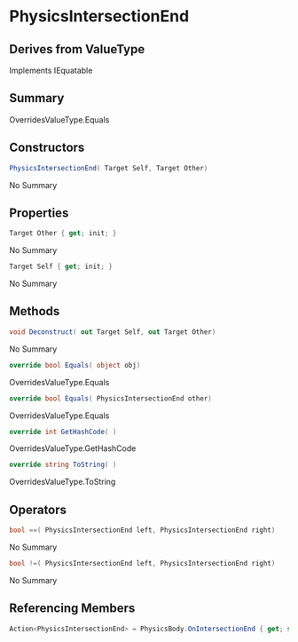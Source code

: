 # PhysicsIntersectionEnd

## Derives from ValueType
Implements IEquatable<PhysicsIntersectionEnd>

## Summary

OverridesValueType.Equals
## Constructors

```c#
PhysicsIntersectionEnd( Target Self, Target Other) 
```
No Summary
## Properties

```c#
Target Other { get; init; } 
```
No Summary
```c#
Target Self { get; init; } 
```
No Summary
## Methods

```c#
void Deconstruct( out Target Self, out Target Other) 
```
No Summary
```c#
override bool Equals( object obj) 
```
OverridesValueType.Equals
```c#
override bool Equals( PhysicsIntersectionEnd other) 
```
OverridesValueType.Equals
```c#
override int GetHashCode( ) 
```
OverridesValueType.GetHashCode
```c#
override string ToString( ) 
```
OverridesValueType.ToString
## Operators

```c#
bool ==( PhysicsIntersectionEnd left, PhysicsIntersectionEnd right) 
```
No Summary
```c#
bool !=( PhysicsIntersectionEnd left, PhysicsIntersectionEnd right) 
```
No Summary
## Referencing Members

```c#
Action<PhysicsIntersectionEnd> = PhysicsBody.OnIntersectionEnd { get; set; } 
```
